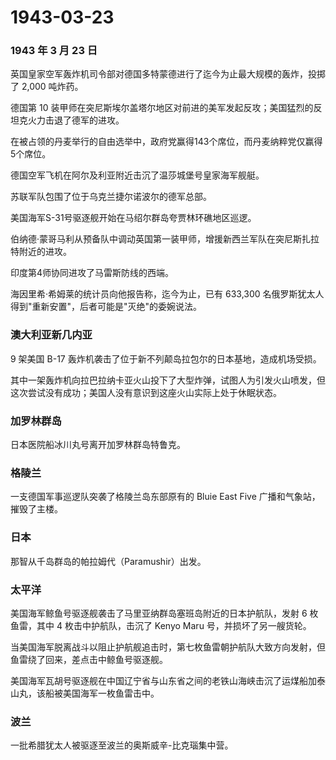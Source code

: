 # 1943-03-23

### 1943 年 3 月 23 日

英国皇家空军轰炸机司令部对德国多特蒙德进行了迄今为止最大规模的轰炸，投掷了
2,000 吨炸药。

德国第 10
装甲师在突尼斯埃尔盖塔尔地区对前进的美军发起反攻；美国猛烈的反坦克火力击退了德军的进攻。

在被占领的丹麦举行的自由选举中，政府党赢得143个席位，而丹麦纳粹党仅赢得5个席位。

德国空军飞机在阿尔及利亚附近击沉了温莎城堡号皇家海军舰艇。

苏联军队包围了位于乌克兰捷尔诺波尔的德军总部。

美国海军S-31号驱逐舰开始在马绍尔群岛夸贾林环礁地区巡逻。

伯纳德·蒙哥马利从预备队中调动英国第一装甲师，增援新西兰军队在突尼斯扎拉特附近的进攻。

印度第4师协同进攻了马雷斯防线的西端。

海因里希·希姆莱的统计员向他报告称，迄今为止，已有 633,300
名俄罗斯犹太人得到"重新安置"，后者可能是"灭绝"的委婉说法。

### 澳大利亚新几内亚

9 架美国 B-17 轰炸机袭击了位于新不列颠岛拉包尔的日本基地，造成机场受损。

其中一架轰炸机向拉巴拉纳卡亚火山投下了大型炸弹，试图人为引发火山喷发，但这次尝试没有成功；美国人没有意识到这座火山实际上处于休眠状态。

### 加罗林群岛

日本医院船冰川丸号离开加罗林群岛特鲁克。

### 格陵兰

一支德国军事巡逻队突袭了格陵兰岛东部原有的 Bluie East Five
广播和气象站，摧毁了主楼。

### 日本

那智从千岛群岛的帕拉姆代（Paramushir）出发。

### 太平洋

美国海军鲸鱼号驱逐舰袭击了马里亚纳群岛塞班岛附近的日本护航队，发射 6
枚鱼雷，其中 4 枚击中护航队，击沉了 Kenyo Maru 号，并损坏了另一艘货轮。

当美国海军脱离战斗以阻止护航舰追击时，第七枚鱼雷朝护航队大致方向发射，但鱼雷绕了回来，差点击中鲸鱼号驱逐舰。

美国海军瓦胡号驱逐舰在中国辽宁省与山东省之间的老铁山海峡击沉了运煤船加泰山丸，该船被美国海军一枚鱼雷击中。

### 波兰

一批希腊犹太人被驱逐至波兰的奥斯威辛-比克瑙集中营。